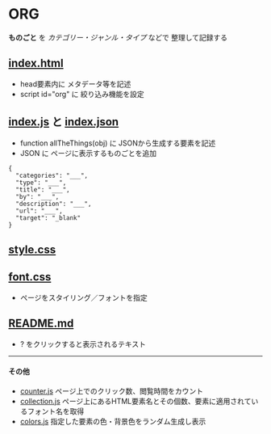 # ORG
**ものごと** を *カテゴリー・ジャンル・タイプ* などで 整理して記録する

## [index.html](index.html)
* head要素内に メタデータ等を記述
* script id="org" に 絞り込み機能を設定

## [index.js](js/index.js) と [index.json](index.json)
* function allTheThings(obj) に JSONから生成する要素を記述
* JSON に ページに表示するものごとを追加

```
{
  "categories": "___",
  "type": "___",
  "title": "___",
  "by": "___",
  "description": "___",
  "url": "___",
  "target": "_blank"
}

```

## [style.css](css/style.css)
## [font.css](css/font.css)
* ページをスタイリング／フォントを指定

## [README.md](README.md)
* ? をクリックすると表示されるテキスト

***

#### その他
* [counter.js](js/counter.js) ページ上でのクリック数、閲覧時間をカウント
* [collection.js](js/collection.js) ページ上にあるHTML要素名とその個数、要素に適用されているフォント名を取得
* [colors.js](js/colors.js) 指定した要素の色・背景色をランダム生成し表示